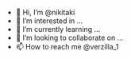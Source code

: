 - 👋 Hi, I’m @nikitaki
- 👀 I’m interested in ...
- 🌱 I’m currently learning ...
- 💞️ I’m looking to collaborate on ...
- 📫 How to reach me @verzilla_1

<!---
churchkhelass/churchkhelass is a ✨ special ✨ repository because its `README.md` (this file) appears on your GitHub profile.
You can click the Preview link to take a look at your changes.
--->
